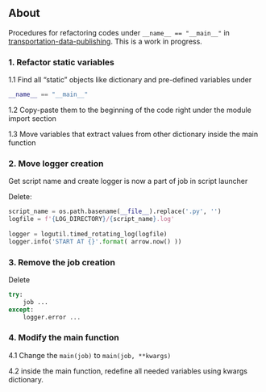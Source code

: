 ## About 

Procedures for refactoring codes under `__name__ == "__main__"` in [transportation-data-publishing](https://github.com/cityofaustin/transportation-data-publishing/tree/master/transportation-data-publishing). This is a work in progress.

### 1. Refactor static variables

1.1 Find all “static” objects like dictionary and pre-defined variables under  

```python
__name__ == "__main__"
```

1.2 Copy-paste them to the beginning of the code right under the module import section

1.3 Move variables that extract values from other dictionary inside the main function

### 2. Move logger creation

Get script name and create logger is now a part of job in script launcher

Delete:

```python
script_name = os.path.basename(__file__).replace('.py', '')
logfile = f'{LOG_DIRECTORY}/{script_name}.log'
    
logger = logutil.timed_rotating_log(logfile)
logger.info('START AT {}'.format( arrow.now() ))
```

### 3. Remove the job creation

Delete 

```python
try:
    job ...
except:
    logger.error ...
```

### 4. Modify the main function 

4.1 Change the `main(job)` to `main(job, **kwargs)`  

4.2 inside the main function, redefine all needed variables using kwargs dictionary.